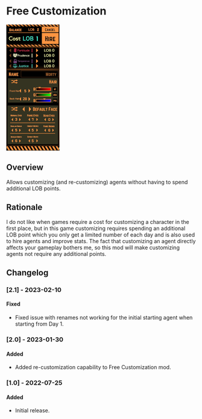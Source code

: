 # Free Customization

![Free Customization example](https://raw.githubusercontent.com/ctristan/lobotomy-corporation-mods/assets/free-customization.png)

## Overview

Allows customizing (and re-customizing) agents without having to spend additional LOB points.

## Rationale

I do not like when games require a cost for customizing a character in the first place, but in this game customizing requires spending an additional LOB point which you only get a limited number of each day and is also used to hire agents and improve stats.
The fact that customizing an agent directly affects your gameplay bothers me, so this mod will make customizing agents not require any additional points.

## Changelog

### [2.1] - 2023-02-10

#### Fixed

- Fixed issue with renames not working for the initial starting agent when starting from Day 1.

### [2.0] - 2023-01-30

#### Added

- Added re-customization capability to Free Customization mod.

### [1.0] - 2022-07-25

#### Added

- Initial release.